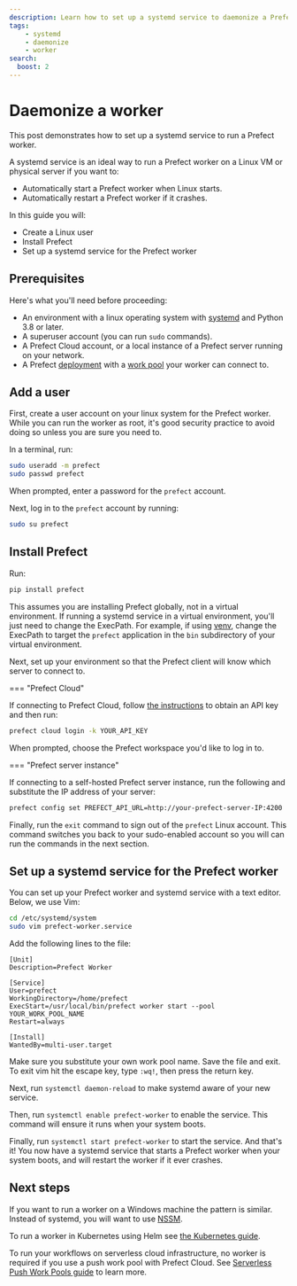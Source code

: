 ```yaml
---
description: Learn how to set up a systemd service to daemonize a Prefect worker
tags:
    - systemd
    - daemonize
    - worker
search:
  boost: 2
---
```


# Daemonize a worker

This post demonstrates how to set up a systemd service to run a Prefect worker.

A systemd service is an ideal way to run a Prefect worker on a Linux VM or physical server if you want to:

* Automatically start a Prefect worker when Linux starts.
* Automatically restart a Prefect worker if it crashes.

In this guide you will:

* Create a Linux user
* Install Prefect
* Set up a systemd service for the Prefect worker

## Prerequisites

Here's what you'll need before proceeding:

* An environment with a linux operating system with [systemd](https://systemd.io/) and Python 3.8 or later.
* A superuser account (you can run `sudo` commands).
* A Prefect Cloud account, or a local instance of a Prefect server running on your network.
* A Prefect [deployment](/concepts/deployments/) with a [work pool](/concepts/work-pools/) your worker can connect to.

## Add a user

First, create a user account on your linux system for the Prefect worker.
While you can run the worker as root, it's good security practice to avoid doing so unless you are sure you need to.

In a terminal, run:

```bash
sudo useradd -m prefect
sudo passwd prefect
```

When prompted, enter a password for the `prefect` account.

Next, log in to the `prefect` account by running:

```bash
sudo su prefect
```

## Install Prefect

Run:

```bash
pip install prefect
```

This assumes you are installing Prefect globally, not in a virtual environment.
If running a systemd service in a virtual environment, you'll just need to change the ExecPath.
For example, if using [venv](https://docs.python.org/3/library/venv.html), change the ExecPath to target the `prefect` application in the `bin` subdirectory of your virtual environment.

Next, set up your environment so that the Prefect client will know which server to connect to.

=== "Prefect Cloud"

  If connecting to Prefect Cloud, follow [the instructions](https://docs.prefect.io/ui/cloud-getting-started/#create-an-api-key) to obtain an API key and then run:

  ```bash
  prefect cloud login -k YOUR_API_KEY
  ```

  When prompted, choose the Prefect workspace you'd like to log in to.

=== "Prefect server instance"

  If connecting to a self-hosted Prefect server instance, run the following and substitute the IP address of your server:

  ```bash
  prefect config set PREFECT_API_URL=http://your-prefect-server-IP:4200
  ```

Finally, run the `exit` command to sign out of the `prefect` Linux account.
This command switches you back to your sudo-enabled account so you will can run the commands in the next section.

## Set up a systemd service for the Prefect worker

You can set up your Prefect worker and systemd service with a text editor.
Below, we use Vim:

```bash
cd /etc/systemd/system
sudo vim prefect-worker.service
```

Add the following lines to the file:

```
[Unit]
Description=Prefect Worker

[Service]
User=prefect
WorkingDirectory=/home/prefect
ExecStart=/usr/local/bin/prefect worker start --pool YOUR_WORK_POOL_NAME
Restart=always

[Install]
WantedBy=multi-user.target

```

Make sure you substitute your own work pool name.
Save the file and exit.
To exit vim hit the escape key, type `:wq!`, then press the return key.

Next, run `systemctl daemon-reload` to make systemd aware of your new service.

Then, run `systemctl enable prefect-worker` to enable the service.
This command will ensure it runs when your system boots.

Finally, run `systemctl start prefect-worker` to start the service.
And that's it! You now have a systemd service that starts a Prefect worker when your system boots, and will restart the worker if it ever crashes.

## Next steps

If you want to run a worker on a Windows machine the pattern is similar.
Instead of systemd, you will want to use [NSSM](https://nssm.cc/).

To run a worker in Kubernetes using Helm see [the Kubernetes guide](/guides/deployment/kubernetes/#deploy-a-worker-using-helm).

To run your workflows on serverless cloud infrastructure, no worker is required if you use a push work pool with Prefect Cloud.
See [Serverless Push Work Pools guide](/guides/deployment/push-work-pools/) to learn more.
